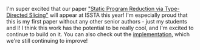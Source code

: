 ---
---

I'm super excited that our paper ["Static Program Reduction via Type-Directed Slicing"](./papers/issta25-preprint.pdf) will appear at ISSTA this year!
I'm especially proud that this is my first paper without any other senior authors - just my students and I! I think this work has the potential
to be really cool, and I'm excited to continue to build on it. You can also check out the [implementation](https://github.com/njit-jerse/specimin), which
we're still continuing to improve!